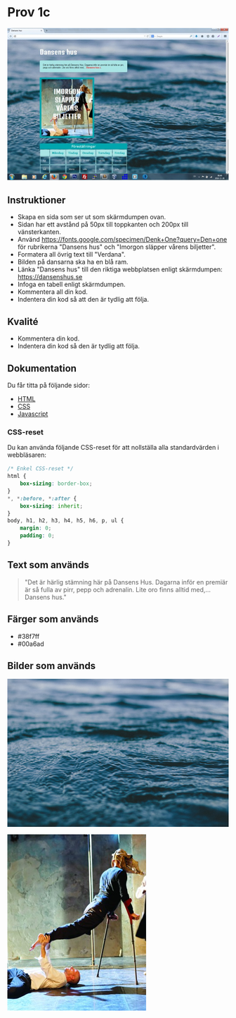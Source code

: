 # Prov 1c

![Normal](dump/dump1.png)

## Instruktioner
- Skapa en sida som ser ut som skärmdumpen ovan.
- Sidan har ett avstånd på 50px till toppkanten och 200px till vänsterkanten.
- Använd https://fonts.google.com/specimen/Denk+One?query=Den+one för rubrikerna "Dansens hus" och "Imorgon släpper vårens biljetter".
- Formatera all övrig text till "Verdana".
- Bilden på dansarna ska ha en blå ram.
- Länka "Dansens hus" till den riktiga webbplatsen enligt skärmdumpen: https://dansenshus.se
- Infoga en tabell enligt skärmdumpen.
- Kommentera all din kod.
- Indentera din kod så att den är tydlig att följa.

## Kvalité
* Kommentera din kod.
* Indentera din kod så den är tydlig att följa.

## Dokumentation
Du får titta på följande sidor:
* [HTML](https://www.w3schools.com/html)
* [CSS](https://www.w3schools.com/css/default.asp)
* [Javascript](https://www.w3schools.com/js/default.asp)

### CSS-reset

Du kan använda följande CSS-reset för att nollställa alla standardvärden i webbläsaren:
```css
/* Enkel CSS-reset */
html {
    box-sizing: border-box;
}
*, *:before, *:after {
    box-sizing: inherit;
}
body, h1, h2, h3, h4, h5, h6, p, ul {
    margin: 0;
    padding: 0;
}
```

## Text som används
> "Det är härlig stämning här på Dansens Hus. Dagarna inför en premiär är så fulla av pirr, pepp och adrenalin. Lite oro finns alltid med,... Dansens hus."

## Färger som används
- #38f7ff
- #00a6ad

## Bilder som används

![alt text](bilder/bakgrund.jpg)

![alt text](bilder/rayahzone.jpg)
